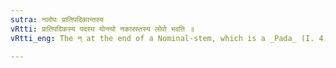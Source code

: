 ```yaml
---
sutra: नलोपः प्रातिपदिकान्तस्य
vRtti: प्रातिपदिकस्य पदस्य योन्त्यो नकारस्तस्य लोपो भवति ॥
vRtti_eng: The न् at the end of a Nominal-stem, which is a _Pada_ (I. 4. 17), is elided.

---
```

